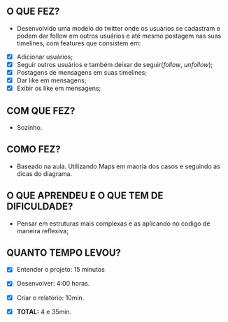 ## O QUE FEZ?
- Desenvolvido uma modelo do twitter onde os usuários se cadastram e podem dar follow em outros usuários e até mesmo postagem nas suas timelines, com features que consistem em:
- [x] Adicionar usuários;
- [x] Seguir outros usuários e também deixar de seguir(_follow_, _unfollow_);
- [x] Postagens de mensagens em suas timelines;
- [x] Dar like em mensagens;
- [x] Exibir os like em mensagens;

## COM QUE FEZ?
- Sozinho.

## COMO FEZ?
- Baseado na aula. Utilizando Maps em maoria dos casos e seguindo as dicas do diagrama.


## O QUE APRENDEU E O QUE TEM DE DIFICULDADE?
- Pensar em estruturas mais complexas e as aplicando no codigo de maneira reflexiva;


## QUANTO TEMPO LEVOU?
   - [x] Entender o projeto: 15 minutos
   - [x] Desenvolver:   4:00 horas.
   - [x] Criar o relatório: 10min.
   - [x] **TOTAL:** 4 e 35min.

